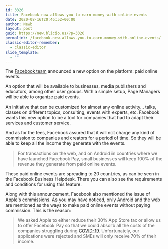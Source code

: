 ```yaml
---
id: 3326
title: Facebook now allows you to earn money with online events
date: 2020-08-16T20:46:52+00:00
author: Newb
layout: post
guid: https://new.blicio.us/?p=3326
permalink: /facebook-now-allows-you-to-earn-money-with-online-events/
classic-editor-remember:
  - classic-editor
slide_template:
  - ""
---
```

The [Facebook team](https://about.fb.com/news/2020/08/paid-online-events/) announced a new option on the platform: paid online events.

An option that will be available to businesses, media publishers and educators, among other user groups. With a simple setup, Page Managers will be able to organize paid events.

An initiative that can be customized for almost any online activity... talks, classes on different topics, consulting, events with experts, etc. Facebook wants this new option to be a tool for companies that had to adapt their services and customer service.

And as for the fees, Facebook assured that it will not charge any kind of commission to companies and creators for a period of time. So they will be able to keep all the income they generate with the events.

> For transactions on the web, and on Android in countries where we have launched Facebook Pay, small businesses will keep 100% of the revenue they generate from paid online events.

These paid online events are spreading to 20 countries, as can be seen in the Facebook Business Helpdesk. There you can also see the requirements and conditions for using this feature.

Along with this announcement, Facebook also mentioned the issue of [Apple](https://new.blicio.us/the-humble-beginnings-of-apple/)'s commissions. As you may have noticed, only Android and the web are mentioned as the ways to make paid online events without paying commission. This is the reason:

> We asked Apple to either reduce their 30% App Store tax or allow us to offer Facebook Pay so that we could absorb all the costs of the companies struggling during [COVID-19](https://new.blicio.us/low-cost-online-business-ideas-for-the-post-covid-19-world/). Unfortunately, our applications were rejected and SMEs will only receive 70% of their income.